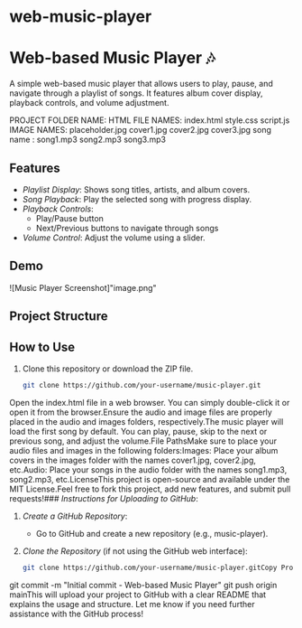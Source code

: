 # web-music-player
# Web-based Music Player 🎶

A simple web-based music player that allows users to play, pause, and navigate through a playlist of songs. It features album cover display, playback controls, and volume adjustment.


PROJECT FOLDER NAME:
HTML
  FILE NAMES:
     index.html
     style.css
     script.js
IMAGE NAMES:
     placeholder.jpg
     cover1.jpg
     cover2.jpg
     cover3.jpg
song name :
     song1.mp3
     song2.mp3
     song3.mp3


## Features

- *Playlist Display*: Shows song titles, artists, and album covers.
- *Song Playback*: Play the selected song with progress display.
- *Playback Controls*:
  - Play/Pause button
  - Next/Previous buttons to navigate through songs
- *Volume Control*: Adjust the volume using a slider.
  
## Demo

![Music Player Screenshot]"image.png"

## Project Structure
## How to Use

1. Clone this repository or download the ZIP file.
   
   ```bash
   git clone https://github.com/your-username/music-player.git

Open the index.html file in a web browser. You can simply double-click it or open it from the browser.Ensure the audio and image files are properly placed in the audio and images folders, respectively.The music player will load the first song by default. You can play, pause, skip to the next or previous song, and adjust the volume.File PathsMake sure to place your audio files and images in the following folders:Images: Place your album covers in the images folder with the names cover1.jpg, cover2.jpg, etc.Audio: Place your songs in the audio folder with the names song1.mp3, song2.mp3, etc.LicenseThis project is open-source and available under the MIT License.Feel free to fork this project, add new features, and submit pull requests!### *Instructions for Uploading to GitHub*:

1. *Create a GitHub Repository*:
   - Go to GitHub and create a new repository (e.g., music-player).
   
2. *Clone the Repository* (if not using the GitHub web interface):
   ```bash
   git clone https://github.com/your-username/music-player.gitCopy Project Files:Copy your project files (e.g., index.html, styles.css, script.js, images, and audio files) into the repository folder.Add the README:Create a README.md file in the root of your project and paste the contents of the template above into it.Commit and Push Changes:git add .
git commit -m "Initial commit - Web-based Music Player"
git push origin mainThis will upload your project to GitHub with a clear README that explains the usage and structure. Let me know if you need further assistance with the GitHub process!

